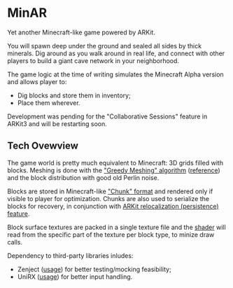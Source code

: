 MinAR
===

Yet another Minecraft-like game powered by ARKit.

You will spawn deep under the ground and sealed all sides by thick minerals. Dig around as you walk around in real life, and connect with other players to build a giant cave network in your neighborhood.

The game logic at the time of writing simulates the Minecraft Alpha version and allows player to:

- Dig blocks and store them in inventory;
- Place them wherever.

Development was pending for the "Collaborative Sessions" feature in ARKit3 and will be restarting soon.

Tech Ovewview
---

The game world is pretty much equivalent to Minecraft: 3D grids filled with blocks. Meshing is done with the ["Greedy Meshing" algorithm](https://github.com/ryo0ka/MinAR/blob/master/Assets/Scripts/BooAR/Voxel/VoxelQuadBuilder.cs) ([reference](https://0fps.net/2012/06/30/meshing-in-a-minecraft-game/)) and the block distribution with good old Perlin noise.

Blocks are stored in Minecraft-like ["Chunk" format](https://github.com/ryo0ka/MinAR/blob/master/Assets/Scripts/BooAR/Voxel/Chunk.cs) and rendered only if visible to player for optimization. Chunks are also used to serialize the blocks for recovery, in conjunction with [ARKit relocalization (persistence) feature](https://github.com/ryo0ka/MinAR/blob/master/Assets/Scripts/BooAR/ARs/ArKitWorldPersistence.cs).

Block surface textures are packed in a single texture file and the [shader](https://github.com/ryo0ka/MinAR/blob/master/Assets/Resources/Blocks/Block.shader) will read from the specific part of the texture per block type, to minize draw calls.

Dependency to third-party libraries inludes:

- Zenject ([usage](https://github.com/ryo0ka/MinAR/blob/master/Assets/Scripts/BooAR/AppInstaller.cs)) for better testing/mocking feasibility;
- UniRX ([usage](https://github.com/ryo0ka/MinAR/blob/master/Assets/Scripts/BooAR/Games/GameController.cs)) for better input handling.
